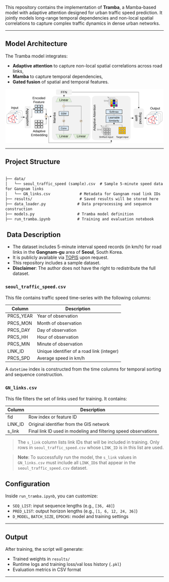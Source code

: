 This repository contains the implementation of **Tramba**, a Mamba-based model with adaptive attention designed for urban traffic speed prediction. It jointly models long-range temporal dependencies and non-local spatial correlations to capture complex traffic dynamics in dense urban networks.

---

##  Model Architecture

The Tramba model integrates:

- **Adaptive attention** to capture non-local spatial correlations across road links,
- **Mamba** to capture temporal dependencies,
- **Gated fusion** of spatial and temporal features.

<p align="center">
  <img src="model_architecture.svg" alt="Tramba Architecture" width="700">
</p>

---

## Project Structure

```

├── data/
│   └── seoul_traffic_speed (sample).csv  # Sample 5-minute speed data for Gangnam links
│   └── GN_links.csv             # Metadata for Gangnam road link IDs
├── results/                     # Saved results will be stored here
├── data_loader.py              # Data preprocessing and sequence construction
├── models.py                   # Tramba model definition
├── run_tramba.ipynb            # Training and evaluation notebook

````

## ️ Data Description

- The dataset includes 5-minute interval speed records (in km/h) for road links in the **Gangnam-gu** area of **Seoul**, South Korea.
- It is publicly available via [TOPIS](https://topis.seoul.go.kr/) upon request.
- This repository includes a sample dataset.
- **Disclaimer**: The author does not have the right to redistribute the full dataset.

###  `seoul_traffic_speed.csv`

This file contains traffic speed time-series with the following columns:

| Column     | Description                                |
|------------|--------------------------------------------|
| PRCS_YEAR  | Year of observation                        |
| PRCS_MON   | Month of observation                       |
| PRCS_DAY   | Day of observation                         |
| PRCS_HH    | Hour of observation                        |
| PRCS_MIN   | Minute of observation                      |
| LINK_ID    | Unique identifier of a road link (integer) |
| PRCS_SPD   | Average speed in km/h                      |

A `datetime` index is constructed from the time columns for temporal sorting and sequence construction.

###  `GN_links.csv`

This file filters the set of links used for training. It contains:

| Column   | Description                                                     |
|----------|-----------------------------------------------------------------|
| fid      | Row index or feature ID                                         |
| LINK_ID  | Original identifier from the GIS network                        |
| s_link   | Final link ID used in modeling and filtering speed observations |

> The `s_link` column lists link IDs that will be included in training. Only rows in `seoul_traffic_speed.csv` whose `LINK_ID` is in this list are used.

> **Note**: To successfully run the model, the `s_link` values in `GN_links.csv` must include all `LINK_ID`s that appear in the `seoul_traffic_speed.csv` dataset.


##  Configuration

Inside `run_tramba.ipynb`, you can customize:

- `SEQ_LIST`: input sequence lengths (e.g., `[36, 48]`)
- `PRED_LIST`: output horizon lengths (e.g., `[1, 6, 12, 24, 36]`)
- `D_MODEL`, `BATCH_SIZE`, `EPOCHS`: model and training settings

---


## Output

After training, the script will generate:

* Trained weights in `results/`
* Runtime logs and training loss/val loss history (`.pkl`)
* Evaluation metrics in CSV format

---
